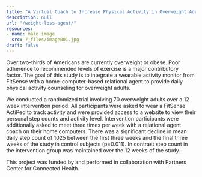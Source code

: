 ```yaml
---
title: "A Virtual Coach to Increase Physical Activity in Overweight Adults"
description: null
url: "/weight-loss-agent/"
resources:
- name: main image
  src: 7_files/image001.jpg
draft: false
---
```


Over two-thirds of Americans are currently overweight or obese. Poor adherence to recommended levels of exercise is a major contributory factor. The goal of this study is to integrate a wearable activity monitor from FitSense with a home-computer-based relational agent to provide daily physical activity counseling for overweight adults.

We conducted a randomized trial involving 70 overweight adults over a 12 week intervention period. All participants were asked to wear a FitSense ActiPed to track activity  and were provided access to a website to view their personal step counts and activity level. Intervention participants were additionally asked to meet three times per week with a relational agent coach on their home computers. There was a significant decline in mean daily step count of 1025 between the first three weeks and the final three weeks of the study in control subjects (p=0.011).  In contrast step count in the intervention group was maintained over the 12 weeks of the study.

This project was funded by and performed in collaboration with Partners Center for Connected Health.

